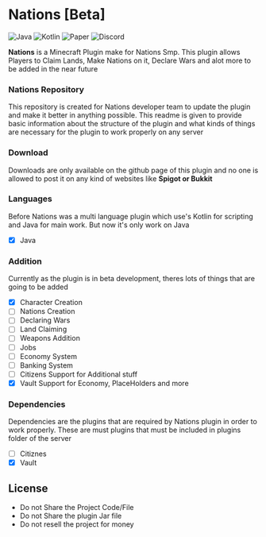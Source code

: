 # Nations [Beta]

![Java](https://img.shields.io/badge/java-%23ED8B00.svg?style=for-the-badge&logo=java&logoColor=white&logoWidth=40)
![Kotlin](https://img.shields.io/badge/kotlin-%23FF5722.svg?style=for-the-badge&logo=kotlin&logoColor=white)
![Paper](https://img.shields.io/badge/paper-%23808080.svg?style=for-the-badge&logo=paper&logoColor=black)
![Discord](https://img.shields.io/discord/1149050814434914387?color=5865F2&label=Discord&logo=Discord&labelColor=23272a&style=for-the-badge)


**Nations** is a Minecraft Plugin make for Nations Smp. This plugin allows Players to Claim Lands, Make Nations on it, Declare Wars and alot more to be added in the near future

### Nations Repository
This repository is created for Nations developer team to update the plugin and make it better in anything possible. This readme is given to provide basic information about the structure of the plugin and what kinds of things are necessary for the plugin to work properly on any server

### Download
Downloads are only available on the github page of this plugin and no one is allowed to post it on any kind of websites like **Spigot or Bukkit**

### Languages
Before Nations was a multi language plugin which use's Kotlin for scripting and Java for main work. But now it's only work on Java
- [x] Java

### Addition
Currently as the plugin is in beta development, theres lots of things that are going to be added
- [x] Character Creation
- [ ] Nations Creation
- [ ] Declaring Wars
- [ ] Land Claiming
- [ ] Weapons Addition
- [ ] Jobs
- [ ] Economy System
- [ ] Banking System
- [ ] Citizens Support for Additional stuff
- [x] Vault Support for Economy, PlaceHolders and more

### Dependencies
Dependencies are the plugins that are required by Nations plugin in order to work properly. These are must plugins that must be included in plugins folder of the server
- [ ] Citiznes
- [x] Vault

## License
- Do not Share the Project Code/File
- Do not Share the plugin Jar file
- Do not resell the project for money
